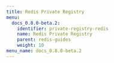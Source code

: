 ```yaml
---
title: Redis Private Registry
menu:
  docs_0.8.0-beta.2:
    identifier: private-registry-redis
    name: Redis Private Registry
    parent: redis-guides
    weight: 10
menu_name: docs_0.8.0-beta.2
---
```

